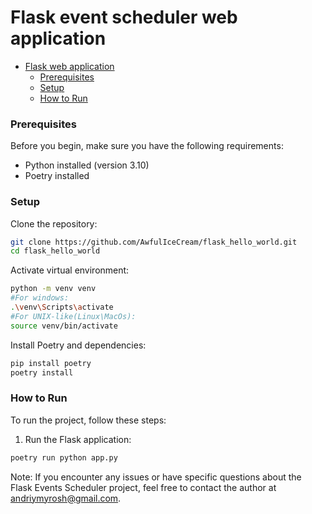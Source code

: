 # Flask event scheduler web application

<!-- TOC -->
* [Flask web application](#Flask-event-scheduler-web-application)
    * [Prerequisites](#prerequisites)
    * [Setup](#setup)
    * [How to Run](#how-to-run)
<!-- TOC -->

### Prerequisites
Before you begin, make sure you have the following requirements:

- Python installed (version 3.10)
- Poetry installed

### Setup
Clone the repository:

```bash
git clone https://github.com/AwfulIceCream/flask_hello_world.git
cd flask_hello_world
```
Activate virtual environment:
```bash
python -m venv venv
#For windows:
.\venv\Scripts\activate
#For UNIX-like(Linux\MacOs):
source venv/bin/activate
```
Install Poetry and dependencies:
```bash
pip install poetry
poetry install
```

### How to Run
To run the project, follow these steps:

1. Run the Flask application:

```bash
poetry run python app.py
```

Note:
If you encounter any issues or have specific questions about the Flask Events Scheduler project, feel free to contact the author at <andriymyrosh@gmail.com>.
